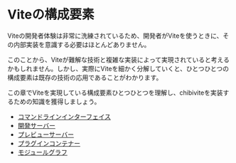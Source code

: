 # Viteの構成要素

Viteの開発者体験は非常に洗練されているため、開発者がViteを使うときに、その内部実装を意識する必要はほとんどありません。

このことから、Viteが難解な技術と複雑な実装によって実現されていると考えるかもしれません。しかし、実際にViteを細かく分解していくと、ひとつひとつの構成要素は既存の技術の応用であることがわかります。

この章でViteを実現している構成要素ひとつひとつを理解し、chibiviteを実装するための知識を獲得しましょう。

- [コマンドラインインターフェイス](/ja/concepts/command-line-interface)
- [開発サーバー](/ja/concepts/dev-server)
- [プレビューサーバー](/ja/concepts/preview-server)
- [プラグインコンテナー](/ja/concepts/plugin-container)
- [モジュールグラフ](/ja/concepts/module-graph)
